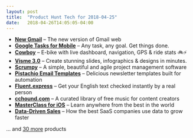 ```yaml
---
layout: post
title:  "Product Hunt Tech for 2018-04-25"
date:   2018-04-26T14:05:05-04:00
---
```


* **[New Gmail](https://www.producthunt.com/posts/new-gmail?utm_campaign=producthunt-api&utm_medium=api&utm_source=Application%3A+Daily+Digest+RSS+%28ID%3A+3202%29)** – The new version of Gmail web
* **[Google Tasks for Mobile](https://www.producthunt.com/posts/google-tasks-for-mobile?utm_campaign=producthunt-api&utm_medium=api&utm_source=Application%3A+Daily+Digest+RSS+%28ID%3A+3202%29)** – Any task, any goal. Get things done.
* **[Cowboy](https://www.producthunt.com/posts/cowboy-2?utm_campaign=producthunt-api&utm_medium=api&utm_source=Application%3A+Daily+Digest+RSS+%28ID%3A+3202%29)** – E-bike with live dashboard, navigation, GPS & ride stats 🚲⚡
* **[Visme 3.0](https://www.producthunt.com/posts/visme-3-0?utm_campaign=producthunt-api&utm_medium=api&utm_source=Application%3A+Daily+Digest+RSS+%28ID%3A+3202%29)** – Create stunning slides, infographics & designs in minutes.
* **[Scrumpy](https://www.producthunt.com/posts/scrumpy?utm_campaign=producthunt-api&utm_medium=api&utm_source=Application%3A+Daily+Digest+RSS+%28ID%3A+3202%29)** – A simple, beautiful and agile project management software
* **[Pistachio Email Templates](https://www.producthunt.com/posts/pistachio-email-templates?utm_campaign=producthunt-api&utm_medium=api&utm_source=Application%3A+Daily+Digest+RSS+%28ID%3A+3202%29)** – Delicious newsletter templates built for automation
* **[Fluent.express](https://www.producthunt.com/posts/fluent-express?utm_campaign=producthunt-api&utm_medium=api&utm_source=Application%3A+Daily+Digest+RSS+%28ID%3A+3202%29)** – Get your English text checked instantly by a real person
* **[cchound.com](https://www.producthunt.com/posts/cchound-com?utm_campaign=producthunt-api&utm_medium=api&utm_source=Application%3A+Daily+Digest+RSS+%28ID%3A+3202%29)** – A curated library of free music for content creators
* **[MasterClass for iOS](https://www.producthunt.com/posts/masterclass-for-ios?utm_campaign=producthunt-api&utm_medium=api&utm_source=Application%3A+Daily+Digest+RSS+%28ID%3A+3202%29)** – Learn anywhere from the best in the world
* **[Data-Driven Sales](https://www.producthunt.com/posts/data-driven-sales?utm_campaign=producthunt-api&utm_medium=api&utm_source=Application%3A+Daily+Digest+RSS+%28ID%3A+3202%29)** – How the best SaaS companies use data to grow faster

… and [30 more](https://www.producthunt.com/tech) products